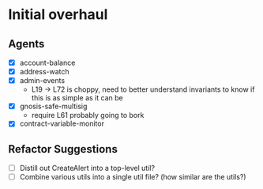 # Initial overhaul

## Agents
- [X] account-balance
- [X] address-watch
- [X] admin-events
	- L19 -> L72 is choppy, need to better understand invariants
	  to know if this is as simple as it can be
- [X] gnosis-safe-multisig
	- require L61 probably going to bork
- [X] contract-variable-monitor

## Refactor Suggestions
- [ ] Distill out CreateAlert into a top-level util?
- [ ] Combine various utils into a single util file? (how similar are the utils?)
